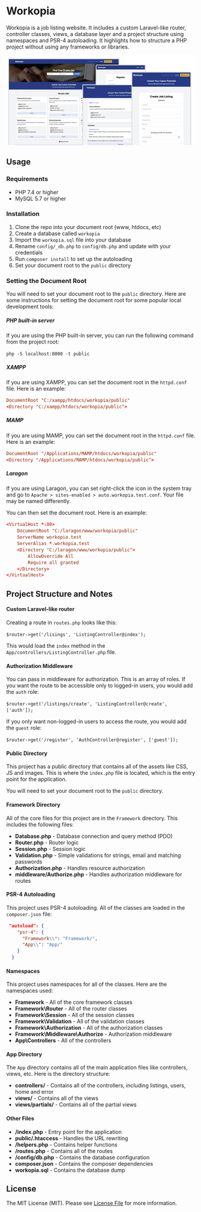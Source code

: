 # Workopia

Workopia is a job listing website. It includes a custom Laravel-like router, controller classes, views, a database layer and a project structure using namespaces and PSR-4 autoloading. It highlights how to structure a PHP project without using any frameworks or libraries.

![Workopia](/public/images/screen.jpg)

## Usage

### Requirements

- PHP 7.4 or higher
- MySQL 5.7 or higher

### Installation

1. Clone the repo into your document root (www, htdocs, etc)
2. Create a database called `workopia`
3. Import the `workopia.sql` file into your database
4. Rename `config/_db.php` to `config/db.php` and update with your credentials
5. Run `composer install` to set up the autoloading
6. Set your document root to the `public` directory

### Setting the Document Root

You will need to set your document root to the `public` directory. Here are some instructions for setting the document root for some popular local development tools:

##### PHP built-in server

If you are using the PHP built-in server, you can run the following command from the project root:

`php -S localhost:8000 -t public`

##### XAMPP

If you are using XAMPP, you can set the document root in the `httpd.conf` file. Here is an example:

```conf
DocumentRoot "C:/xampp/htdocs/workopia/public"
<Directory "C:/xampp/htdocs/workopia/public">
```

##### MAMP

If you are using MAMP, you can set the document root in the `httpd.conf` file. Here is an example:

```conf
DocumentRoot "/Applications/MAMP/htdocs/workopia/public"
<Directory "/Applications/MAMP/htdocs/workopia/public">
```

##### Laragon

If you are using Laragon, you can set right-click the icon in the system tray and go to `Apache > sites-enabled > auto.workopia.test.conf`. Your file may be named differently.

You can then set the document root. Here is an example:

```conf
<VirtualHost *:80>
    DocumentRoot "C:/laragon/www/workopia/public"
    ServerName workopia.test
    ServerAlias *.workopia.test
    <Directory "C:/laragon/www/workopia/public">
        AllowOverride All
        Require all granted
    </Directory>
</VirtualHost>
```

## Project Structure and Notes

#### Custom Laravel-like router

Creating a route in `routes.php` looks like this:

`$router->get('/lisings', 'ListingController@index');`

This would load the `index` method in the `App/controllers/ListingController.php` file.

#### Authorization Middleware

You can pass in middleware for authorization. This is an array of roles. If you want the route to be accessible only to logged-in users, you would add the `auth` role:

`$router->get('/listings/create', 'ListingController@create', ['auth']);`

If you only want non-logged-in users to access the route, you would add the `guest` role:

`$router->get('/register', 'AuthController@register', ['guest']);`

#### Public Directory

This project has a public directory that contains all of the assets like CSS, JS and images. This is where the `index.php` file is located, which is the entry point for the application.

You will need to set your document root to the `public` directory.

#### Framework Directory

All of the core files for this project are in the `Framework` directory. This includes the following files:

- **Database.php** - Database connection and query method (PDO)
- **Router.php** - Router logic
- **Session.php** - Session logic
- **Validation.php** - Simple validations for strings, email and matching passwords
- **Authorization.php** - Handles resource authorization
- **middleware/Authorize.php** - Handles authorization middleware for routes

#### PSR-4 Autoloading

This project uses PSR-4 autoloading. All of the classes are loaded in the `composer.json` file:

```json
 "autoload": {
    "psr-4": {
      "Framework\\": "Framework/",
      "App\\": "App/"
    }
  }
```

#### Namespaces

This project uses namespaces for all of the classes. Here are the namespaces used:

- **Framework** - All of the core framework classes
- **Framework\Router** - All of the router classes
- **Framework\Session** - All of the session classes
- **Framework\Validation** - All of the validation classes
- **Framework\Authorization** - All of the authorization classes
- **Framework\Middleware\Authorize** - Authorization middleware
- **App\Controllers** - All of the controllers

#### App Directory

The `App` directory contains all of the main application files like controllers, views, etc. Here is the directory structure:

- **controllers/** - Contains all of the controllers, including listings, users, home and error
- **views/** - Contains all of the views
- **views/partials/** - Contains all of the partial views

#### Other Files

- **/index.php** - Entry point for the application
- **public/.htaccess** - Handles the URL rewriting
- **/helpers.php** - Contains helper functions
- **/routes.php** - Contains all of the routes
- **/config/db.php** - Contains the database configuration
- **composer.json** - Contains the composer dependencies
- **workopia.sql** - Contains the database dump

## License

The MIT License (MIT). Please see [License File](LICENSE.md) for more information.
